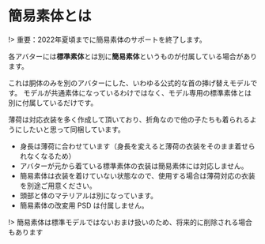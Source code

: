 # 簡易素体とは <!-- {docsify-ignore-all} -->

!> 重要：2022年夏頃までに簡易素体のサポートを終了します。

各アバターには**標準素体**とは別に**簡易素体**というものが付属している場合があります。

これは胴体のみを別のアバターにした、いわゆる公式的な首の挿げ替えモデルです。
モデルが共通素体になっているわけではなく、モデル専用の標準素体とは別に付属しているだけです。

薄荷は対応衣装を多く作成して頂いており、折角なので他の子たちも着られるようにしたいと思って同梱しています。

 - 身長は薄荷に合わせています（身長を変えると薄荷の衣装をそのまま着せられなくなるため）
 - アバターが元から着ている標準素体の衣装は簡易素体には対応しません。
 - 簡易素体は衣装を着けていない状態なので、使用する場合は薄荷対応の衣装を別途ご用意ください。
 - 頭部と体のマテリアルは別になっています。
 - 簡易素体の改変用 PSD は付属しません。

!> 簡易素体は標準モデルではないおまけ扱いのため、将来的に削除される場合もあります

